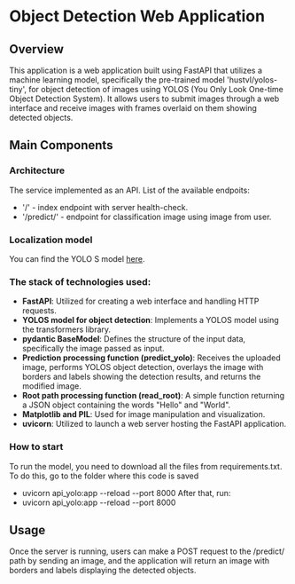 # Object Detection Web Application

## Overview
This application is a web application built using FastAPI that utilizes a machine learning model, specifically the pre-trained model 'hustvl/yolos-tiny', for object detection of images using YOLOS (You Only Look One-time Object Detection System). It allows users to submit images through a web interface and receive images with frames overlaid on them showing detected objects.

## Main Components

### Architecture
The service implemented as an API. List of the available endpoits:

*  '/' - index endpoint with server health-check.
*  '/predict/' - endpoint for classification image using image from user.

### Localization model
You can find the YOLO S model [here](https://huggingface.co/hustvl/yolos-tiny).

### The stack of technologies used: 
- **FastAPI**: Utilized for creating a web interface and handling HTTP requests.
- **YOLOS model for object detection**: Implements a YOLOS model using the transformers library.
- **pydantic BaseModel**: Defines the structure of the input data, specifically the image passed as input.
- **Prediction processing function (predict_yolo)**: Receives the uploaded image, performs YOLOS object detection, overlays the image with borders and labels showing the detection results, and returns the modified image.
- **Root path processing function (read_root)**: A simple function returning a JSON object containing the words "Hello" and "World".
- **Matplotlib and PIL**: Used for image manipulation and visualization.
- **uvicorn**: Utilized to launch a web server hosting the FastAPI application.

### How to start
To run the model, you need to download all the files from requirements.txt. To do this, go to the folder where this code is saved
* uvicorn api_yolo:app --reload --port 8000
After that, run:
* uvicorn api_yolo:app --reload --port 8000
## Usage
Once the server is running, users can make a POST request to the /predict/ path by sending an image, and the application will return an image with borders and labels displaying the detected objects.
